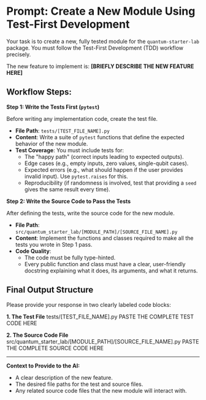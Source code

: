 # Prompt: Create a New Module Using Test-First Development

Your task is to create a new, fully tested module for the `quantum-starter-lab` package. You must follow the Test-First Development (TDD) workflow precisely.

The new feature to implement is: **[BRIEFLY DESCRIBE THE NEW FEATURE HERE]**

## Workflow Steps:

**Step 1: Write the Tests First (`pytest`)**

Before writing any implementation code, create the test file.

-   **File Path**: `tests/[TEST_FILE_NAME].py`
-   **Content**: Write a suite of `pytest` functions that define the expected behavior of the new module.
-   **Test Coverage**: You must include tests for:
    -   The "happy path" (correct inputs leading to expected outputs).
    -   Edge cases (e.g., empty inputs, zero values, single-qubit cases).
    -   Expected errors (e.g., what should happen if the user provides invalid input). Use `pytest.raises` for this.
    -   Reproducibility (if randomness is involved, test that providing a `seed` gives the same result every time).

**Step 2: Write the Source Code to Pass the Tests**

After defining the tests, write the source code for the new module.

-   **File Path**: `src/quantum_starter_lab/[MODULE_PATH]/[SOURCE_FILE_NAME].py`
-   **Content**: Implement the functions and classes required to make all the tests you wrote in Step 1 pass.
-   **Code Quality**:
    -   The code must be fully type-hinted.
    -   Every public function and class must have a clear, user-friendly docstring explaining what it does, its arguments, and what it returns.

## Final Output Structure

Please provide your response in two clearly labeled code blocks:

**1. The Test File**
tests/[TEST_FILE_NAME].py
PASTE THE COMPLETE TEST CODE HERE

**2. The Source Code File**
src/quantum_starter_lab/[MODULE_PATH]/[SOURCE_FILE_NAME].py
PASTE THE COMPLETE SOURCE CODE HERE

---
**Context to Provide to the AI:**
- A clear description of the new feature.
- The desired file paths for the test and source files.
- Any related source code files that the new module will interact with.